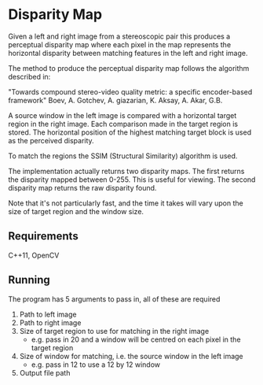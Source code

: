# Disparity Map
Given a left and right image from a stereoscopic pair this produces a perceptual disparity map where each pixel in the map represents the horizontal disparity between matching features in the left and right image.

The method to produce the perceptual disparity map follows the algorithm described in:

"Towards compound stereo-video quality metric: a specific encoder-based framework"
Boev, A. Gotchev, A. giazarian, K. Aksay, A. Akar, G.B.

A source window in the left image is compared with a horizontal target region in the right image. 
Each comparison made in the target region is stored. The horizontal position of the highest matching target block is used as the perceived disparity.

To match the regions the SSIM (Structural Similarity) algorithm is used.

The implementation actually returns two disparity maps. The first returns the disparity mapped between 0-255. This is useful for viewing. The second disparity map returns the raw disparity found.

Note that it's not particularly fast, and the time it takes will vary upon the size of target region and the window size.

## Requirements
C++11, OpenCV

## Running
The program has 5 arguments to pass in, all of these are required

1. Path to left image
2. Path to right image
3. Size of target region to use for matching in the right image
	* e.g. pass in 20 and a window will be centred on each pixel in the target region
3. Size of window for matching, i.e. the source window in the left image
	* e.g. pass in 12 to use a 12 by 12 window
3. Output file path

